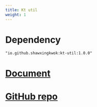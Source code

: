 ```yaml
---
title: Kt util
weight: 1
---
```


# Dependency
```
"io.github.shawxingkwok:kt-util:1.0.0"
```

# <a href="html/-kt-util/pers.shawxingkwok.ktutil/" target="_blank"> Document </a>

# <a href="https://github.com/ShawxingKwok/KtUtil" target="_blank"> GitHub repo </a>